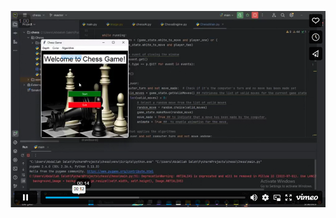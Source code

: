 [![Video Title](https://github.com/mohamed255255/Chess-Game/blob/master/thumbnail.png)](https://vimeo.com/manage/videos/874039753/privacy)
